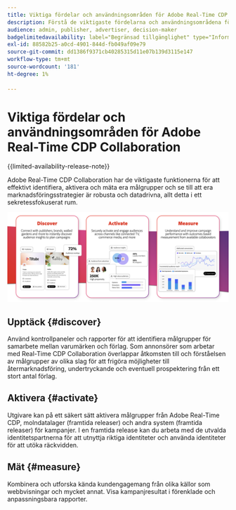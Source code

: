 ```yaml
---
title: Viktiga fördelar och användningsområden för Adobe Real-Time CDP Collaboration
description: Förstå de viktigaste fördelarna och användningsområdena för Adobe Real-Time CDP Collaboration
audience: admin, publisher, advertiser, decision-maker
badgelimitedavailability: label="Begränsad tillgänglighet" type="Informative" url="https://helpx.adobe.com/legal/product-descriptions/real-time-customer-data-platform-collaboration.html newtab=true"
exl-id: 88582b25-a0cd-4901-844d-fb049af09e79
source-git-commit: dd1386f9371cb40285315d11e07b139d3115e147
workflow-type: tm+mt
source-wordcount: '181'
ht-degree: 1%

---
```


# Viktiga fördelar och användningsområden för Adobe Real-Time CDP Collaboration

{{limited-availability-release-note}}

Adobe Real-Time CDP Collaboration har de viktigaste funktionerna för att effektivt identifiera, aktivera och mäta era målgrupper och se till att era marknadsföringsstrategier är robusta och datadrivna, allt detta i ett sekretessfokuserat rum.

![Fördelar och användningsområden för Real-Time CDP Collaboration](/help/assets/benefits-use-cases/discover-activate-measure.png)

## Upptäck {#discover}

Använd kontrollpaneler och rapporter för att identifiera målgrupper för samarbete mellan varumärken och förlag.
Som annonsörer som arbetar med Real-Time CDP Collaboration överlappar åtkomsten till och förståelsen av målgrupper av olika slag för att frigöra möjligheter till återmarknadsföring, undertryckande och eventuell prospektering från ett stort antal förlag.

## Aktivera {#activate}

Utgivare kan på ett säkert sätt aktivera målgrupper från Adobe Real-Time CDP, molndatalager (framtida releaser) och andra system (framtida releaser) för kampanjer.
I en framtida release kan du arbeta med de utvalda identitetspartnerna för att utnyttja riktiga identiteter och använda identiteter för att utöka räckvidden.

## Mät {#measure}

Kombinera och utforska kända kundengagemang från olika källor som webbvisningar och mycket annat.
Visa kampanjresultat i förenklade och anpassningsbara rapporter.
